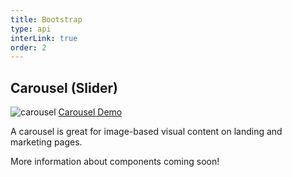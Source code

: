 ```yaml
---
title: Bootstrap
type: api
interLink: true
order: 2
---
```


## Carousel (Slider)

<img src="https://res.cloudinary.com/jframe/image/upload/v1483486988/carousel_j7ixti.gif" alt="carousel">
<a class="button" href="https://jsfiddle.net/jframe/jqhv3e1h/">Carousel Demo</a>

A carousel is great for image-based visual content on landing and marketing pages.

More information about components coming soon!
